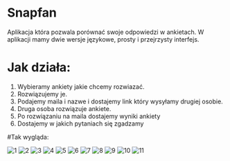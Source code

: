 # Snapfan 
  Aplikacja która pozwala porównać swoje odpowiedzi w ankietach.
  W aplikacji mamy dwie wersje językowe, prosty i przejrzysty interfejs.
# Jak działa:
  1. Wybieramy ankiety jakie chcemy rozwiazać.
  2. Rozwiązujemy je.
  3. Podajemy maila i nazwe i dostajemy link który wysyłamy drugiej osobie.
  4. Druga osoba rozwiązuje ankiete.
  5. Po rozwiązaniu na maila dostajemy wyniki ankiety
  6. Dostajemy w jakich pytaniach się zgadzamy

#Tak wygląda: 

![1](https://github.com/Szyplc/snapfan/assets/62036365/d82485df-a4ad-4cda-8d40-ff7be4a88b4e)
![2](https://github.com/Szyplc/snapfan/assets/62036365/d48110d4-bb57-402b-be58-3642416c3868)
![3](https://github.com/Szyplc/snapfan/assets/62036365/7cbd90ae-f62b-48ad-a2c4-44f6a66de1b0)
![4](https://github.com/Szyplc/snapfan/assets/62036365/1092e7fd-3492-4dc2-b5e4-38e655f787dc)
![5](https://github.com/Szyplc/snapfan/assets/62036365/13024a69-d02d-4d01-a03c-3a95869bba76)
![6](https://github.com/Szyplc/snapfan/assets/62036365/ae700b5b-5d34-4f06-b28c-ec60053bf1e3)
![7](https://github.com/Szyplc/snapfan/assets/62036365/ca738eb3-b667-4ff7-b180-722c07e9effd)
![8](https://github.com/Szyplc/snapfan/assets/62036365/07b3dc43-bceb-480e-927b-d3b9f4516cdc)
![9](https://github.com/Szyplc/snapfan/assets/62036365/548c06c9-40ac-404e-8d94-6bf0493398f6)
![10](https://github.com/Szyplc/snapfan/assets/62036365/bc9033d8-e6cf-45e6-9de4-8add9627d94e)
![11](https://github.com/Szyplc/snapfan/assets/62036365/e45e5e57-0930-4e4d-a73a-f96ce365628f)
